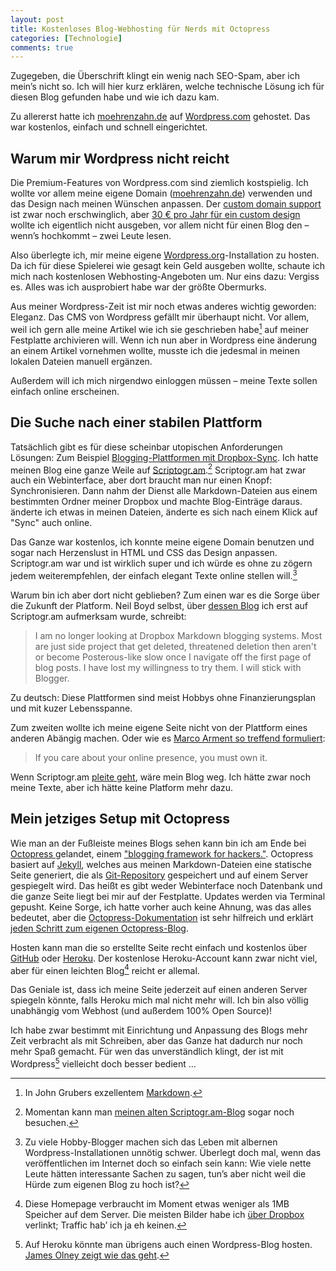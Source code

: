 ```yaml
---
layout: post
title: Kostenloses Blog-Webhosting für Nerds mit Octopress
categories: [Technologie]
comments: true
---
```


Zugegeben, die Überschrift klingt ein wenig nach SEO-Spam, aber ich mein’s nicht so. Ich will hier kurz erklären, welche technische Lösung ich für diesen Blog gefunden habe und wie ich dazu kam.
<!--more-->
Zu allererst hatte ich [moehrenzahn.de](http://moehrenzahn.de) auf [Wordpress.com](http://wordpress.com) gehostet. Das war kostenlos, einfach und schnell eingerichtet.

## Warum mir Wordpress nicht reicht

Die Premium-Features von Wordpress.com sind ziemlich kostspielig. Ich wollte vor allem meine eigene Domain ([moehrenzahn.de](http://moehrenzahn.de)) verwenden und das Design nach meinen Wünschen anpassen. Der [custom domain support](http://en.support.wordpress.com/domains/) ist zwar noch erschwinglich, aber [30 € pro Jahr für ein custom design](http://en.support.wordpress.com/custom-design/) wollte ich eigentlich nicht ausgeben, vor allem nicht für einen Blog den – wenn’s hochkommt – zwei Leute lesen.

Also überlegte ich, mir meine eigene [Wordpress.org](http://wordpress.org)-Installation zu hosten. Da ich für diese Spielerei wie gesagt kein Geld ausgeben wollte, schaute ich mich nach kostenlosen Webhosting-Angeboten um. Nur eins dazu: Vergiss es. Alles was ich ausprobiert habe war der größte Obermurks.

Aus meiner Wordpress-Zeit ist mir noch etwas anderes wichtig geworden: Eleganz. Das CMS von Wordpress gefällt mir überhaupt nicht. Vor allem, weil ich gern alle meine Artikel wie ich sie geschrieben habe[^2] auf meiner Festplatte archivieren will. Wenn ich nun aber in Wordpress eine änderung an einem Artikel vornehmen wollte, musste ich die jedesmal in meinen lokalen Dateien manuell ergänzen.

Außerdem will ich mich nirgendwo einloggen müssen – meine Texte sollen einfach online erscheinen.

## Die Suche nach einer stabilen Plattform

Tatsächlich gibt es für diese scheinbar utopischen Anforderungen Lösungen: Zum Beispiel [Blogging-Plattformen mit Dropbox-Sync](http://www.fearofconfusion.com/2012/01/three-markdown-dropbox-bloggging.html). Ich hatte meinen Blog eine ganze Weile auf [Scriptogr.am](http://scriptogr.am).[^3] Scriptogr.am hat zwar auch ein Webinterface, aber dort braucht man nur einen Knopf: Synchronisieren. Dann nahm der Dienst alle Markdown-Dateien aus einem bestimmten Ordner meiner Dropbox und machte Blog-Einträge daraus. änderte ich etwas in meinen Dateien, änderte es sich nach einem Klick auf "Sync" auch online.

Das Ganze war kostenlos, ich konnte meine eigene Domain benutzen und sogar nach Herzenslust in HTML und CSS das Design anpassen. Scriptogr.am war und ist wirklich super und ich würde es ohne zu zögern jedem weiterempfehlen, der einfach elegant Texte online stellen will.[^4]

Warum bin ich aber dort nicht geblieben? Zum einen war es die Sorge über die Zukunft der Platform. Neil Boyd selbst, über [dessen Blog](http://www.fearofconfusion.com/2012/01/three-markdown-dropbox-bloggging.html) ich erst auf Scriptogr.am aufmerksam wurde, schreibt:

> I am no longer looking at Dropbox Markdown blogging systems. Most are just side project that get deleted, threatened deletion then aren't or become Posterous-like slow once I navigate off the first page of blog posts. I have lost my willingness to try them. I will stick with Blogger.

Zu deutsch: Diese Plattformen sind meist Hobbys ohne Finanzierungsplan und mit kuzer Lebensspanne.

Zum zweiten wollte ich meine eigene Seite nicht von der Plattform eines anderen Abängig machen. Oder wie es [Marco Arment so treffend formuliert](http://www.marco.org/2011/07/11/own-your-identity):

> If you care about your online presence, you must own it.

Wenn Scriptogr.am [pleite geht](http://www.marco.org/2011/04/05/let-us-pay-for-this-service-so-it-wont-go-down), wäre mein Blog weg. Ich hätte zwar noch meine Texte, aber ich hätte keine Platform mehr dazu.

## Mein jetziges Setup mit Octopress

Wie man an der Fußleiste meines Blogs sehen kann bin ich am Ende bei [Octopress ](http://octopress.org) gelandet, einem ["blogging framework for hackers."](https://github.com/imathis/octopress/tree/master/plugins). Octopress basiert auf [Jekyll](http://jekyllrb.com), welches aus meinen Markdown-Dateien eine statische Seite generiert, die als [Git-Repository](https://github.com) gespeichert und auf einem Server gespiegelt wird. Das heißt es gibt weder Webinterface noch Datenbank und die ganze Seite liegt bei mir auf der Festplatte. Updates werden via Terminal gepusht. Keine Sorge, ich hatte vorher auch keine Ahnung, was das alles bedeutet, aber die [Octopress-Dokumentation](http://octopress.org/docs/) ist sehr hilfreich und erklärt [jeden Schritt zum eigenen Octopress-Blog](http://octopress.org/docs/setup/).

Hosten kann man die so erstellte Seite recht einfach und kostenlos über [GitHub](http://octopress.org/docs/deploying/github) oder [Heroku](http://octopress.org/docs/deploying/heroku). Der kostenlose Heroku-Account kann zwar nicht viel, aber für einen leichten Blog[^5] reicht er allemal.

Das Geniale ist, dass ich meine Seite jederzeit auf einen anderen Server spiegeln könnte, falls Heroku mich mal nicht mehr will. Ich bin also völlig unabhängig vom Webhost (und außerdem 100% Open Source)!

Ich habe zwar bestimmt mit Einrichtung und Anpassung des Blogs mehr Zeit verbracht als mit Schreiben, aber das Ganze hat dadurch nur noch mehr Spaß gemacht. Für wen das unverständlich klingt, der ist mit Wordpress[^6] vielleicht doch besser bedient …

[^2]: In John Grubers exzellentem [Markdown](http://daringfireball.net/projects/markdown/).

[^3]: Momentan kann man [meinen alten Scriptogr.am-Blog](http://scriptogr.am/moehrenzahn) sogar noch besuchen.

[^4]: Zu viele Hobby-Blogger machen sich das Leben mit albernen Wordpress-Installationen unnötig schwer. Überlegt doch mal, wenn das veröffentlichen im Internet doch so einfach sein kann: Wie viele nette Leute hätten interessante Sachen zu sagen, tun’s aber nicht weil die Hürde zum eigenen Blog zu hoch ist?

[^5]: Diese Homepage verbraucht im Moment etwas weniger als 1MB Speicher auf dem Server. Die meisten Bilder habe ich [über Dropbox](http://db.tt/4Qy3oFEa) verlinkt; Traffic hab’ ich ja eh keinen. 

[^6]: Auf Heroku könnte man übrigens auch einen Wordpress-Blog hosten. [James Olney zeigt wie das geht](http://blog.webjames.co.uk/hosting-a-wordpress-blog-on-heroku-with-the-svbtle-theme-for-free/201/).